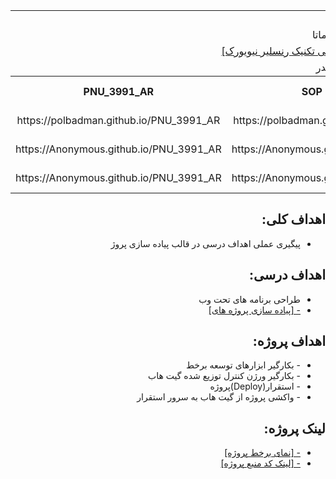 <table style="width:100%">

<tr>
<td colspan="7" align="center">اعضای گروه1</td>
</tr>

  
<tr>
<td colspan="7"  align="center">نام درس :نظریه زبانهاواتوماتا</td>
</tr>

<tr>
<td colspan="7"  align="center">موضوع پروژه:<a href="https://www.cs.rpi.edu/~moorthy/Courses/S04/modcomp/#Projects">[پیاده سازی پروژه های مؤسسه پلی تکنیک رنسلیر نیویورک]</a></td>
</tr>

<tr>
<td colspan="7"   align="center">سرگروه تیم:پولاددباغ مقتدر</td>
</tr>

<tr>
 <th  align="center">PNU_3991_AR</th>
 <th  align="center">SOP</th>
 <th  align="center">رزومه</th>
 <th  align="center">نام/نام خانوادگی</th>
 <th  align="center">شماره دانشجویی</th>
 <th  align="center">ردیف</th>
 </tr>
 
 <tr>
 <td  align="center">https://polbadman.github.io/PNU_3991_AR</td> 
 <td  align="center">https://polbadman.github.io/SOP/</td>
 <td  align="center">https://polbadman.github.io/Resume/</td>
 <td  align="center">پولاددباغ مقتدر</td>
 <td  align="center">980218747</td>
 <td align="center">1</td>
 </tr>
 
 <tr>
 <td  align="center">https://Anonymous.github.io/PNU_3991_AR</td> 
 <td  align="center">https://Anonymous.github.io/SOP/</td>
 <td  align="center">https://Anonymous.github.io/Resume/</td>
 <td  align="center">منتظر عضو</td>
 <td  align="center">000000000</td>
 <td align="center">1</td>
 </tr>
 
 <tr>
 <td  align="center">https://Anonymous.github.io/PNU_3991_AR</td> 
 <td  align="center">https://Anonymous.github.io/SOP/</td>
 <td  align="center">https://Anonymous.github.io/Resume/</td>
 <td  align="center">منتظر عضو</td>
 <td  align="center">000000000</td>
 <td  align="center">1</td>
 </tr>
 

 
</table>

<div dir=rtl>
<h2>اهداف کلی:</h2>
<ul>
  <li>پیگیری عملی اهداف درسی در قالب پیاده سازی پروژ </li>
</ul>
<h2>اهداف درسی:</h2>
<ul>
  <li>طراحی برنامه های تحت وب</li>
  <li><a href="https://www.cs.rpi.edu/~moorthy/Courses/S04/modcomp/#Projects">- [پیاده سازی پروژه های]</a></li>
</ul>
<h2> اهداف پروژه:</h2>
<ul>
  <li>- بکارگیر ابزارهای توسعه برخط</li>
  <li>- بکارگیر ورژن کنترل توزیع شده گیت هاب</li>
  <li>- استقرار(Deploy)پروژه</li>
  <li>- واکشی پروژه از گیت هاب به سرور استقرار</li>
</ul>




<h2> لینک پروژه:</h2>
<ul>
<li><a href="https://codepen.io/polbadman/pen/wvzdMdJ">- [نمای برخط پروژه]</a></li>
<li><a href="https://codepen.io/polbadman/pen/wvzdMdJ">- [لینک کد منبع پروژه]</li>
</ul>
</div>

